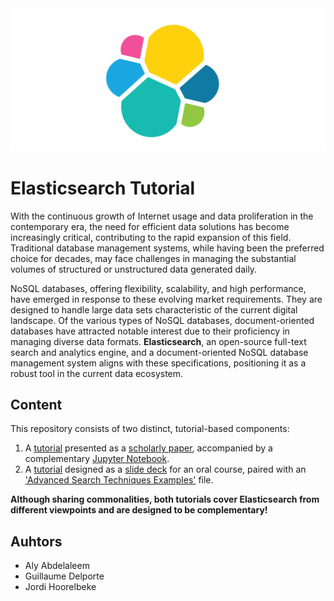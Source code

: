 <div align="center">
    <img src="elastic-logo.png" width="600">
</div>

# Elasticsearch Tutorial

With the continuous growth of Internet usage and data proliferation in the contemporary era, the need for efficient data solutions has become increasingly critical, contributing to the rapid expansion of this field. Traditional database management systems, while having been the preferred choice for decades, may face challenges in managing the substantial volumes of structured or unstructured data generated daily.

NoSQL databases, offering flexibility, scalability, and high performance, have emerged in response to these evolving market requirements. They are designed to handle large data sets characteristic of the current digital landscape.
Of the various types of NoSQL databases, document-oriented databases have attracted notable interest due to their proficiency in managing diverse data formats. **Elasticsearch**, an open-source full-text search and analytics engine, and a document-oriented NoSQL database management system aligns with these specifications, positioning it as a robust tool in the current data ecosystem.

## Content
This repository consists of two distinct, tutorial-based components:
1. A [tutorial](./tutorial1/) presented as a [scholarly paper](./tutorial1/report.pdf), accompanied by a complementary [Jupyter Notebook](./tutorial1/elastictuto.ipynb).
2. A [tutorial](./tutorial2/) designed as a [slide deck](./tutorial2/elastic-slides.pdf) for an oral course, paired with an ['Advanced Search Techniques Examples'](./tutorial2/elastic-advanced-search-examples.json) file.

**Although sharing commonalities, both tutorials cover Elasticsearch from different viewpoints and are designed to be complementary!**

## Auhtors
- Aly Abdelaleem
- Guillaume Delporte
- Jordi Hoorelbeke